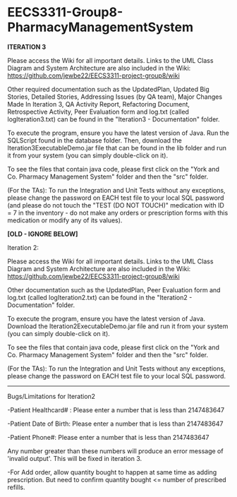 # EECS3311-Group8-PharmacyManagementSystem
**ITERATION 3**

Please access the Wiki for all important details. Links to the UML Class Diagram and System Architecture are also included in the Wiki: https://github.com/jewbe22/EECS3311-project-group8/wiki

Other required documentation such as the UpdatedPlan, Updated Big Stories, Detailed Stories, Addressing Issues (by QA team), Major Changes Made In Iteration 3, QA Activity Report, Refactoring Document, Retrospective Activity, Peer Evaluation form and log.txt (called logIteration3.txt) can be found in the "Iteration3 - Documentation" folder.

To execute the program, ensure you have the latest version of Java. Run the SQLScript found in the database folder. Then, download the Iteration3ExecutableDemo.jar file that can be found in the lib folder and run it from your system (you can simply double-click on it).

To see the files that contain java code, please first click on the "York and Co. Pharmacy Management System" folder and then the "src" folder.

(For the TAs): To run the Integration and Unit Tests without any exceptions, please change the password on EACH test file to your local SQL password (and please do not touch the "TEST (DO NOT TOUCH)" medication with ID = 7 in the inventory - do not make any orders or prescription forms with this medication or modify any of its values).

**[OLD - IGNORE BELOW]**

Iteration 2:

Please access the Wiki for all important details. Links to the UML Class Diagram and System Architecture are also included in the Wiki: https://github.com/jewbe22/EECS3311-project-group8/wiki

Other documentation such as the UpdatedPlan, Peer Evaluation form and log.txt (called logIteration2.txt) can be found in the "Iteration2 - Documentation" folder.

To execute the program, ensure you have the latest version of Java. Download the Iteration2ExecutableDemo.jar file and run it from your system (you can simply double-click on it).

To see the files that contain java code, please first click on the "York and Co. Pharmacy Management System" folder and then the "src" folder.

(For the TAs): To run the Integration and Unit Tests without any exceptions, please change the password on EACH test file to your local SQL password.

-------------------------------------------------------------------------------------------
Bugs/Limitations for Iteration2

-Patient Healthcard# : Please enter a number that is less than 2147483647

-Patient Date of Birth: Please enter a number that is less than 2147483647

-Patient Phone#: Please enter a number that is less than 2147483647

Any number greater than these numbers will produce an error message of 'invalid output'. This will be fixed in iteration 3.

-For Add order, allow quantity bought to happen at same time as adding prescription. But need to confirm quantity bought <= number of prescribed refills.
